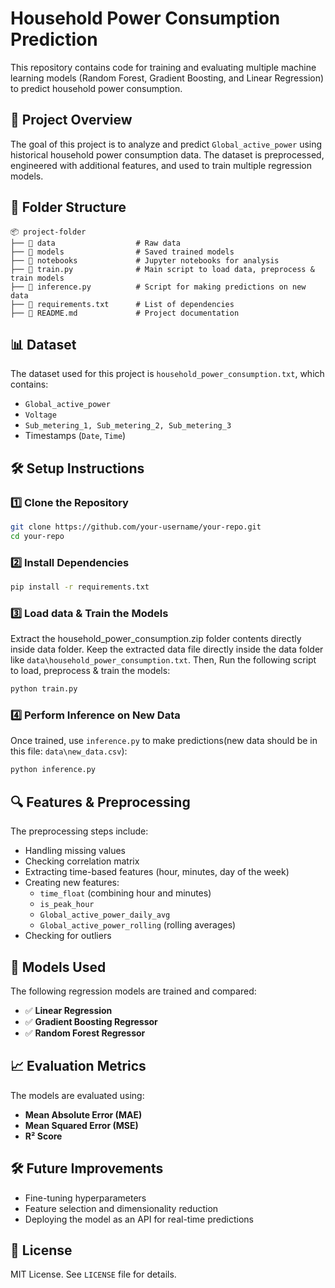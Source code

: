 # Household Power Consumption Prediction

This repository contains code for training and evaluating multiple machine learning models (Random Forest, Gradient Boosting, and Linear Regression) to predict household power consumption.

## 📌 Project Overview
The goal of this project is to analyze and predict `Global_active_power` using historical household power consumption data. The dataset is preprocessed, engineered with additional features, and used to train multiple regression models.

## 📂 Folder Structure
```
📦 project-folder
├── 📂 data                  # Raw data
├── 📂 models                # Saved trained models
├── 📂 notebooks             # Jupyter notebooks for analysis
├── 📜 train.py              # Main script to load data, preprocess & train models
├── 📜 inference.py          # Script for making predictions on new data
├── 📜 requirements.txt      # List of dependencies
├── 📜 README.md             # Project documentation
```

## 📊 Dataset
The dataset used for this project is `household_power_consumption.txt`, which contains:
- `Global_active_power`
- `Voltage`
- `Sub_metering_1, Sub_metering_2, Sub_metering_3`
- Timestamps (`Date`, `Time`)

## 🛠️ Setup Instructions

### 1️⃣ Clone the Repository
```bash
git clone https://github.com/your-username/your-repo.git
cd your-repo
```

### 2️⃣ Install Dependencies
```bash
pip install -r requirements.txt
```

### 3️⃣ Load data & Train the Models
Extract the household_power_consumption.zip folder contents directly inside data folder. Keep the extracted data file directly inside the data folder like `data\household_power_consumption.txt`.
Then, Run the following script to load, preprocess & train the models:
```bash
python train.py
```

### 4️⃣ Perform Inference on New Data
Once trained, use `inference.py` to make predictions(new data should be in this file: `data\new_data.csv`):
```bash
python inference.py
```

## 🔍 Features & Preprocessing
The preprocessing steps include:
- Handling missing values
- Checking correlation matrix
- Extracting time-based features (hour, minutes, day of the week)
- Creating new features:
  - `time_float` (combining hour and minutes)
  - `is_peak_hour`
  - `Global_active_power_daily_avg`
  - `Global_active_power_rolling` (rolling averages)
- Checking for outliers

## 🚀 Models Used
The following regression models are trained and compared:
- ✅ **Linear Regression**
- ✅ **Gradient Boosting Regressor**
- ✅ **Random Forest Regressor**

## 📈 Evaluation Metrics
The models are evaluated using:
- **Mean Absolute Error (MAE)**
- **Mean Squared Error (MSE)**
- **R² Score**

## 🛠 Future Improvements
- Fine-tuning hyperparameters
- Feature selection and dimensionality reduction
- Deploying the model as an API for real-time predictions

## 📜 License
MIT License. See `LICENSE` file for details.


